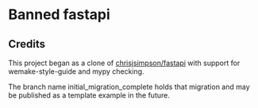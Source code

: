# Banned fastapi

## Credits

This project began as a clone of [chrisjsimpson/fastapi](https://github.com/chrisjsimpson/fastapi) with support for wemake-style-guide and mypy checking.

The branch name initial_migration_complete holds that migration and may be published as a template example in the future.
